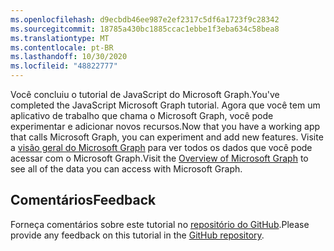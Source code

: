 ```yaml
---
ms.openlocfilehash: d9ecbdb46ee987e2ef2317c5df6a1723f9c28342
ms.sourcegitcommit: 18785a430bc1885ccac1ebbe1f3eba634c58bea8
ms.translationtype: MT
ms.contentlocale: pt-BR
ms.lasthandoff: 10/30/2020
ms.locfileid: "48822777"
---
```

<!-- markdownlint-disable MD002 MD041 -->

<span data-ttu-id="512f7-101">Você concluiu o tutorial de JavaScript do Microsoft Graph.</span><span class="sxs-lookup"><span data-stu-id="512f7-101">You've completed the JavaScript Microsoft Graph tutorial.</span></span> <span data-ttu-id="512f7-102">Agora que você tem um aplicativo de trabalho que chama o Microsoft Graph, você pode experimentar e adicionar novos recursos.</span><span class="sxs-lookup"><span data-stu-id="512f7-102">Now that you have a working app that calls Microsoft Graph, you can experiment and add new features.</span></span> <span data-ttu-id="512f7-103">Visite a [visão geral do Microsoft Graph](/graph/overview) para ver todos os dados que você pode acessar com o Microsoft Graph.</span><span class="sxs-lookup"><span data-stu-id="512f7-103">Visit the [Overview of Microsoft Graph](/graph/overview) to see all of the data you can access with Microsoft Graph.</span></span>

## <a name="feedback"></a><span data-ttu-id="512f7-104">Comentários</span><span class="sxs-lookup"><span data-stu-id="512f7-104">Feedback</span></span>

<span data-ttu-id="512f7-105">Forneça comentários sobre este tutorial no [repositório do GitHub](https://github.com/microsoftgraph/msgraph-training-javascriptspa).</span><span class="sxs-lookup"><span data-stu-id="512f7-105">Please provide any feedback on this tutorial in the [GitHub repository](https://github.com/microsoftgraph/msgraph-training-javascriptspa).</span></span>
